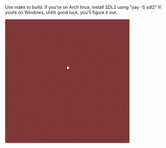 Use make to build.
If you're on Arch linux, install SDL2 using "yay -S sdl2"
If youŕe on Windows, uhhh good luck, you'll figure it out.

![Preview](cfallingsand.gif)
